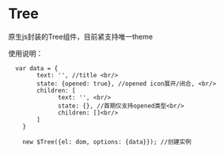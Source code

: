 # Tree
原生js封装的Tree组件，目前紧支持唯一theme

使用说明：

      var data = {
            text: '', //title <br/>
            state: {opened: true}, //opened icon展开/闭合, <br/>
            children: [
                  text: '', <br/>
                  state: {}, //首期仅支持opened类型<br/>
                  children: []<br/>
            ]
        }
  
        new $Tree({el: dom, options: {data}}); //创建实例
        
